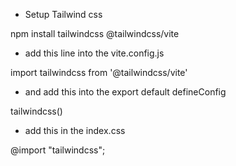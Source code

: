 - Setup Tailwind css

npm install tailwindcss @tailwindcss/vite

- add this line into the vite.config.js

import tailwindcss from '@tailwindcss/vite'

- and add this into the export default defineConfig

tailwindcss()

- add this in the index.css

@import "tailwindcss";